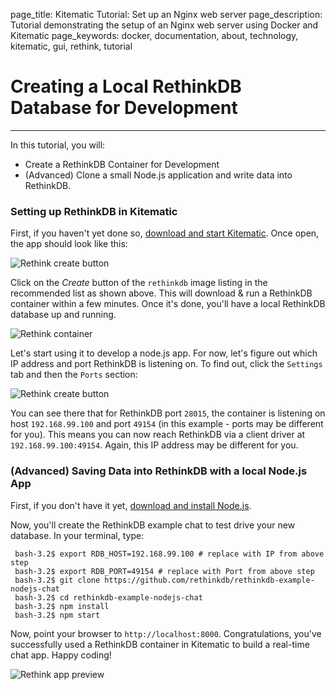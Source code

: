 page_title: Kitematic Tutorial: Set up an Nginx web server
page_description: Tutorial demonstrating the setup of an Nginx web server using Docker and Kitematic
page_keywords: docker, documentation, about, technology, kitematic, gui, rethink, tutorial


# Creating a Local RethinkDB Database for Development

---

In this tutorial, you will:

- Create a RethinkDB Container for Development
- (Advanced) Clone a small Node.js application and write data into RethinkDB.

### Setting up RethinkDB in Kitematic

First, if you haven't yet done so, [download and start Kitematic](https://kitematic.com/download). Once open, the app should look like this:

![Rethink create button](/assets/rethink-create.png)

Click on the _Create_ button of the `rethinkdb` image listing in the recommended list as shown above. This will download & run a RethinkDB container within a few minutes. Once it's done, you'll have a local RethinkDB database up and running.

![Rethink container](/assets/rethink-container.png)

Let's start using it to develop a node.js app. For now, let's figure out which IP address and port RethinkDB is listening on. To find out, click the `Settings` tab and then the `Ports` section:

![Rethink create button](/assets/rethink-create.png)

You can see there that for RethinkDB port `28015`, the container is listening on host `192.168.99.100` and port `49154` (in this example - ports may be different for you). This means you can now reach RethinkDB via a client driver at `192.168.99.100:49154`. Again, this IP address may be different for you.

### (Advanced) Saving Data into RethinkDB with a local Node.js App

First, if you don't have it yet, [download and install Node.js](http://nodejs.org/).

Now, you'll create the RethinkDB example chat to test drive your new database. In your terminal, type:

     bash-3.2$ export RDB_HOST=192.168.99.100 # replace with IP from above step
     bash-3.2$ export RDB_PORT=49154 # replace with Port from above step
     bash-3.2$ git clone https://github.com/rethinkdb/rethinkdb-example-nodejs-chat
     bash-3.2$ cd rethinkdb-example-nodejs-chat
     bash-3.2$ npm install
     bash-3.2$ npm start

Now, point your browser to `http://localhost:8000`. Congratulations, you've successfully used a RethinkDB container in Kitematic to build a real-time chat app. Happy coding!

![Rethink app preview](/assets/rethink-preview.png)


